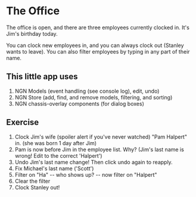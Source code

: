 # The Office

The office is open, and there are three employees currently clocked in. It's Jim's birthday today.

You can clock new employees in, and you can always clock out (Stanley wants to leave). You can also filter
employees by typing in any part of their name.

This little app uses
--------
1. NGN Models (event handling (see console log), edit, undo)
2. NGN Store (add, find, and remove models, filtering, and sorting)
3. NGN chassis-overlay components (for dialog boxes)

Exercise
--------
1. Clock Jim's wife (spoiler alert if you've never watched) "Pam Halpert" in. (she was born 1 day after Jim)
2. Pam is now before Jim in the employee list. Why? (Jim's last name is wrong! Edit to the correct 'Halpert')
3. Undo Jim's last name change! Then click undo again to reapply.
4. Fix Michael's last name ('Scott')
5. Filter on "Ha" -- who shows up? -- now filter on "Halpert"
6. Clear the filter
7. Clock Stanley out!
